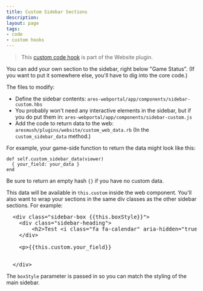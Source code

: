 ```yaml
---
title: Custom Sidebar Sections
description: 
layout: page
tags:
- code
- custom hooks
---
```


> This [custom code hook](/tutorials/code/custom-hooks.html) is part of the Website plugin.


You can add your own section to the sidebar, right below "Game Status". (If you want to put it somewhere else, you'll have to dig into the core code.)

The files to modify:

* Define the sidebar contents: `ares-webportal/app/components/sidebar-custom.hbs`
* You probably won't need any interactive elements in the sidebar, but if you do put them in: `ares-webportal/app/components/sidebar-custom.js`
* Add the code to return data to the web: `aresmush/plugins/website/custom_web_data.rb` (In the `custom_sidebar_data` method.)

For example, your game-side function to return the data might look like this:

    def self.custom_sidebar_data(viewer)
      { your_field: your_data }
    end

Be sure to return an empty hash `{}` if you have no custom data.

This data will be available in `this.custom` inside the web component. You'll also want to wrap your sections in the same div classes as the other sidebar sections. For example:

<pre>
  &lt;div class="sidebar-box &#x7b;&#x7b;this.boxStyle}}">
    &lt;div class="sidebar-heading">
        &lt;h2>Test &lt;i class="fa fa-calendar" aria-hidden="true"></i></h2>
    &lt;/div>

    &lt;p>{{this.custom.your_field}}</p>
  &lt;/div>
</pre>

The `boxStyle` parameter is passed in so you can match the styling of the main sidebar.

